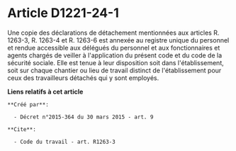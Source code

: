 # Article D1221-24-1

Une copie des déclarations de détachement mentionnées aux articles R. 1263-3, R. 1263-4 et R. 1263-6 est annexée au registre
unique du personnel et rendue accessible aux délégués du personnel et aux fonctionnaires et agents chargés de veiller à
l'application du présent code et du code de la sécurité sociale. Elle est tenue à leur disposition soit dans l'établissement,
soit sur chaque chantier ou lieu de travail distinct de l'établissement pour ceux des travailleurs détachés qui y sont
employés.

**Liens relatifs à cet article**

	**Créé par**:

	  - Décret n°2015-364 du 30 mars 2015 - art. 9

	**Cite**:

	  - Code du travail - art. R1263-3
